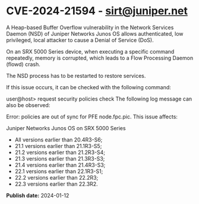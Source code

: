 # CVE-2024-21594 - sirt@juniper.net


A Heap-based Buffer Overflow vulnerability in the Network Services Daemon (NSD) of Juniper Networks Junos OS allows authenticated, low privileged, local attacker to cause a Denial of Service (DoS).

On an SRX 5000 Series device, when executing a specific command repeatedly, memory is corrupted, which leads to a Flow Processing Daemon (flowd) crash.

The NSD process has to be restarted to restore services.

If this issue occurs, it can be checked with the following command:

user@host> request security policies check
The following log message can also be observed:

Error: policies are out of sync for PFE node<number>.fpc<number>.pic<number>.
This issue affects:

Juniper Networks Junos OS on SRX 5000 Series



  *  All versions earlier than 20.4R3-S6;
  *  21.1 versions earlier than 21.1R3-S5;
  *  21.2 versions earlier than 21.2R3-S4;
  *  21.3 versions earlier than 21.3R3-S3;
  *  21.4 versions earlier than 21.4R3-S3;
  *  22.1 versions earlier than 22.1R3-S1;
  *  22.2 versions earlier than 22.2R3;
  *  22.3 versions earlier than 22.3R2.








**Publish date:** 2024-01-12
